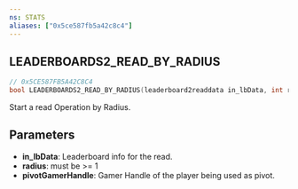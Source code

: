 ```yaml
---
ns: STATS
aliases: ["0x5ce587fb5a42c8c4"]
---
```

## LEADERBOARDS2_READ_BY_RADIUS

```c
// 0x5CE587FB5A42C8C4
bool LEADERBOARDS2_READ_BY_RADIUS(leaderboard2readdata in_lbData, int radius, gamer_handle pivotGamerHandle);
```

Start a read Operation by Radius.


## Parameters
* **in_lbData**: Leaderboard info for the read.
* **radius**: must be >= 1
* **pivotGamerHandle**: Gamer Handle of the player being used as pivot.
